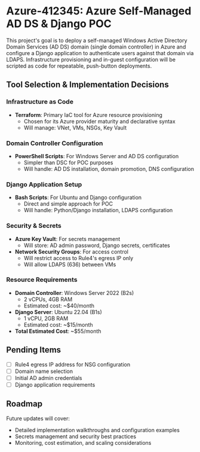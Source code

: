 # Azure-412345: Azure Self-Managed AD DS & Django POC

This project's goal is to deploy a self-managed Windows Active Directory Domain Services (AD DS) domain (single domain controller) in Azure and configure a Django application to authenticate users against that domain via LDAPS. Infrastructure provisioning and in-guest configuration will be scripted as code for repeatable, push-button deployments.

## Tool Selection & Implementation Decisions

### Infrastructure as Code
- **Terraform**: Primary IaC tool for Azure resource provisioning
  - Chosen for its Azure provider maturity and declarative syntax
  - Will manage: VNet, VMs, NSGs, Key Vault

### Domain Controller Configuration
- **PowerShell Scripts**: For Windows Server and AD DS configuration
  - Simpler than DSC for POC purposes
  - Will handle: AD DS installation, domain promotion, DNS configuration

### Django Application Setup
- **Bash Scripts**: For Ubuntu and Django configuration
  - Direct and simple approach for POC
  - Will handle: Python/Django installation, LDAPS configuration

### Security & Secrets
- **Azure Key Vault**: For secrets management
  - Will store: AD admin password, Django secrets, certificates
- **Network Security Groups**: For access control
  - Will restrict access to Rule4's egress IP only
  - Will allow LDAPS (636) between VMs

### Resource Requirements
- **Domain Controller**: Windows Server 2022 (B2s)
  - 2 vCPUs, 4GB RAM
  - Estimated cost: ~$40/month
- **Django Server**: Ubuntu 22.04 (B1s)
  - 1 vCPU, 2GB RAM
  - Estimated cost: ~$15/month
- **Total Estimated Cost**: ~$55/month

## Pending Items
- [ ] Rule4 egress IP address for NSG configuration
- [ ] Domain name selection
- [ ] Initial AD admin credentials
- [ ] Django application requirements

## Roadmap

Future updates will cover:
- Detailed implementation walkthroughs and configuration examples
- Secrets management and security best practices
- Monitoring, cost estimation, and scaling considerations


